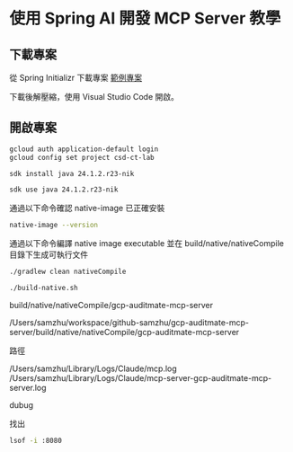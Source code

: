 # 使用 Spring AI 開發 MCP Server 教學

## 下載專案


從 Spring Initializr 下載專案 [範例專案](https://start.spring.io/#!type=gradle-project&language=java&platformVersion=3.4.4&packaging=jar&jvmVersion=21&groupId=io.github.samzhu&artifactId=gcp-auditmate-mcp-server&name=gcp-auditmate-mcp-server&description=Demo%20project%20for%20Spring%20Boot&packageName=io.github.samzhu.auditmate&dependencies=web,spring-ai-mcp-server,native,devtools,sbom-cyclone-dx)

下載後解壓縮，使用 Visual Studio Code 開啟。

## 開啟專案


``` bash
gcloud auth application-default login
gcloud config set project csd-ct-lab
```


``` bash
sdk install java 24.1.2.r23-nik

sdk use java 24.1.2.r23-nik
```

通過以下命令確認 native-image 已正確安裝
``` bash
native-image --version
```

通過以下命令編譯 native image executable 並在 build/native/nativeCompile 目錄下生成可執行文件
``` bash
./gradlew clean nativeCompile

./build-native.sh
```

build/native/nativeCompile/gcp-auditmate-mcp-server

/Users/samzhu/workspace/github-samzhu/gcp-auditmate-mcp-server/build/native/nativeCompile/gcp-auditmate-mcp-server



路徑

/Users/samzhu/Library/Logs/Claude/mcp.log
/Users/samzhu/Library/Logs/Claude/mcp-server-gcp-auditmate-mcp-server.log



dubug

找出
``` bash
lsof -i :8080
```
